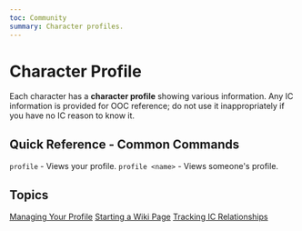 ```yaml
---
toc: Community
summary: Character profiles.
---
```

# Character Profile

Each character has a **character profile** showing various information.  Any IC information is provided for OOC reference; do not use it inappropriately if you have no IC reason to know it.

## Quick Reference - Common Commands

`profile` - Views your profile.
`profile <name>` - Views someone's profile.

## Topics

[Managing Your Profile](/help/profile/manage)
[Starting a Wiki Page](/help/profile/wiki)
[Tracking IC Relationships](/help/profile/relationships)